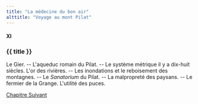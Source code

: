 ```yaml
---
title: "La médecine du bon air"
alttitle: "Voyage au mont Pilat"
---
```


#### XI

### {{ title }}

<div class="tltr">

Le Gier. -- L'aqueduc romain du Pilat. -- Le système métrique il y a dix-huit siècles.
L'or des rivières. -- Les inondations et le reboisement des montagnes. -- Le
_Sanatorium_ du Pilat. -- La malpropreté des paysans. -- Le fermier de la Grange.
L'utilité des puces.

</div>

<div id="next">

[Chapitre Suivant](12.html)

</div>

